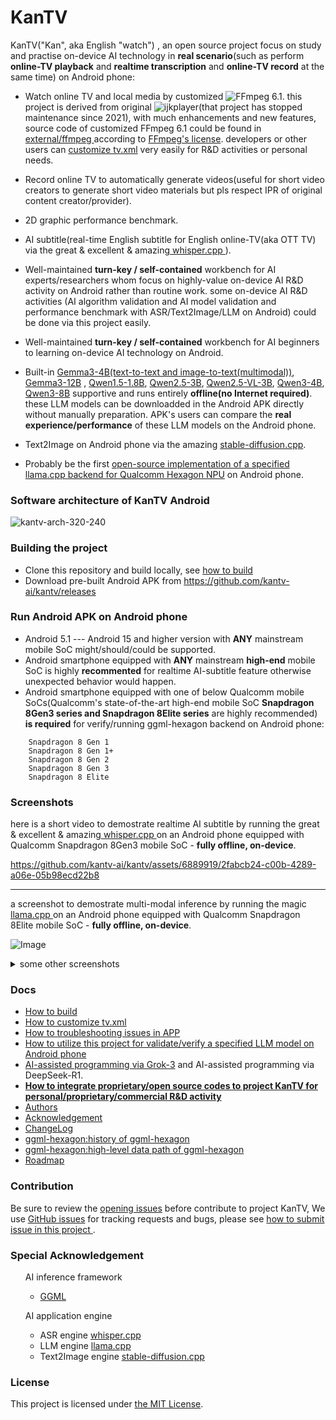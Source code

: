 # KanTV

KanTV("Kan", aka English "watch") , an open source project focus on study and practise on-device AI technology in <b>real scenario</b>(such as perform <b>online-TV playback</b> and <b>realtime transcription</b> and <b>online-TV record</b> at the same time) on Android phone:


- Watch online TV and local media by customized ![FFmpeg 6.1](https://github.com/kantv-ai/FFmpeg). this project is derived from original ![ijkplayer](https://github.com/kantv-ai/kantv/tree/kantv-initial)(that project has stopped maintenance since 2021), with much enhancements and new features, source code of customized FFmpeg 6.1 could be found in <a href="https://github.com/kantv-ai/kantv/tree/master/external/ffmpeg-6.1"> external/ffmpeg </a>according to <a href="https://ffmpeg.org/legal.html">FFmpeg's license</a>. developers or other users can [customize tv.xml](./docs/how-to-customize-tv-xml.md) very easily for R&D activities or personal needs.

- Record online TV to automatically generate videos(useful for short video creators to generate short video materials but pls respect IPR of original content creator/provider).
- 2D graphic performance benchmark.

- AI subtitle(real-time English subtitle for English online-TV(aka OTT TV) via the great & excellent & amazing<a href="https://github.com/ggerganov/whisper.cpp"> whisper.cpp </a>).

- Well-maintained <b>turn-key / self-contained</b> workbench for AI experts/researchers whom focus on highly-value on-device AI R&D activity on Android rather than routine work. some on-device AI R&D activities (AI algorithm validation and AI model validation and performance benchmark with ASR/Text2Image/LLM on Android) could be done via this project easily.

- Well-maintained <b>turn-key / self-contained</b> workbench for AI beginners to learning on-device AI technology on Android.

- Built-in [Gemma3-4B(text-to-text and image-to-text(multimodal))](https://huggingface.co/ggml-org/gemma-3-4b-it-GGUF/tree/main), [Gemma3-12B](https://huggingface.co/ggml-org/gemma-3-12b-it-GGUF/) , [Qwen1.5-1.8B](https://huggingface.co/Qwen/Qwen1.5-1.8B-Chat-GGUF), [Qwen2.5-3B](https://huggingface.co/Qwen/Qwen2.5-3B-Instruct-GGUF), [Qwen2.5-VL-3B](https://huggingface.co/ggml-org/Qwen2.5-VL-3B-Instruct-GGUF), [Qwen3-4B](https://huggingface.co/Qwen/Qwen3-4B/tree/main), [Qwen3-8B](https://huggingface.co/Qwen/Qwen3-8B) supportive and runs entirely <b>offline(no Internet required)</b>. these LLM models can be downloadded in the Android APK directly without manually preparation. APK's users can compare the <b>real experience/performance</b> of these LLM models on the Android phone.

- Text2Image on Android phone via the amazing [stable-diffusion.cpp](https://github.com/leejet/stable-diffusion.cpp).

- Probably be the first [open-source implementation of a specified llama.cpp backend for Qualcomm Hexagon NPU](https://github.com/kantv-ai/kantv/blob/master/core/ggml/llamacpp/ggml/src/ggml-hexagon/ggml-hexagon.cpp) on Android phone.

### Software architecture of KanTV Android

![kantv-arch-320-240](https://github.com/user-attachments/assets/48e18ace-b667-45f9-8e0f-9faf1427e6bf)

### Building the project

- Clone this repository and build locally, see [how to build](./docs/how-to-build.md)
- Download pre-built Android APK from https://github.com/kantv-ai/kantv/releases

### Run Android APK on Android phone
- Android 5.1 --- Android 15 and higher version with <b>ANY</b> mainstream mobile SoC might/should/could be supported.
- Android smartphone equipped with <b>ANY</b> mainstream <b>high-end</b> mobile SoC is highly <b>recommented</b> for realtime AI-subtitle feature otherwise unexpected behavior would happen.
- Android smartphone equipped with one of below Qualcomm mobile SoCs(Qualcomm's state-of-the-art high-end mobile SoC <b>Snapdragon 8Gen3 series and Snapdragon 8Elite series</b> are highly recommended) <b>is required</b> for verify/running ggml-hexagon backend on Android phone:
```
    Snapdragon 8 Gen 1
    Snapdragon 8 Gen 1+
    Snapdragon 8 Gen 2
    Snapdragon 8 Gen 3
    Snapdragon 8 Elite
```


### Screenshots

here is a short video to demostrate realtime AI subtitle by running the great & excellent & amazing<a href="https://github.com/ggerganov/whisper.cpp"> whisper.cpp </a> on an Android phone equipped with Qualcomm Snapdragon 8Gen3 mobile SoC - <b>fully offline, on-device</b>.

https://github.com/kantv-ai/kantv/assets/6889919/2fabcb24-c00b-4289-a06e-05b98ecd22b8

----

a screenshot to demostrate multi-modal inference by running the magic <a href="https://github.com/ggerganov/llama.cpp"> llama.cpp </a> on an Android phone equipped with Qualcomm Snapdragon 8Elite mobile SoC  - <b>fully offline, on-device</b>.

![Image](https://github.com/user-attachments/assets/c406951a-383a-4943-a58d-cda401148f9e)




<details>
  <summary>some other screenshots</summary>
  <ol>

![Image](https://github.com/user-attachments/assets/d9c9bc39-d0d8-4d50-b74d-59152de28d6d)

![Image](https://github.com/user-attachments/assets/025a8ff0-7584-4df2-97a5-f4e655a52e0f)


----

a screenshot to demostrate ASR inference by running the excellent <a href="https://github.com/ggerganov/whisper.cpp"> whisper.cpp </a> on an Android phone equipped with Qualcomm Snapdragon 8Gen3 mobile SoC - <b>fully offline, on-device</b>.

![Image](https://github.com/user-attachments/assets/46856bf2-cc4b-4b0a-9209-d07825fba2e7)


----
a screenshot to demostrate Text-2-Image inference by running the amazaing <a href="https://github.com/leejet/stable-diffusion.cpp"> stable-diffusion.cpp </a> on an Android phone equipped with Qualcomm Snapdragon 8Elite mobile SoC - <b>fully offline, on-divice</b>.

![713992135](https://github.com/user-attachments/assets/fd6de03a-1f26-45b9-8336-078f928a98b6)

----
a screenshot to demostrate download LLM model in APK.

![1213951738](https://github.com/user-attachments/assets/5a0a965e-1752-475e-a2c1-63e6f60a9009)
![1242080159](https://github.com/user-attachments/assets/32586234-4b2c-4d43-b0ab-498c56de44b3)

  </ol>
</details>




### Docs
- [How to build](./docs/how-to-build.md)
- [How to customize tv.xml](./docs/how-to-customize-tv-xml.md)
- [How to troubleshooting issues in APP](./docs/FAQ.md)
- [How to utilize this project for validate/verify a specified LLM model on Android phone](./docs/how-to-use-this-project-for-ai-expert.md)
- [AI-assisted programming via Grok-3](https://github.com/kantv-ai/kantv/blob/4233a85f5e6bf488a5ccf897199ebe4b474e7ae7/core/ggml/llamacpp/ggml/src/ggml-hexagon/ggml-hexagon.cpp#L4164-L4361) and AI-assisted programming via DeepSeek-R1.
- <b>[How to integrate proprietary/open source codes to project KanTV for personal/proprietary/commercial R&D activity](./docs/how-to-customize.md)</b>
- [Authors](./AUTHORS)
- [Acknowledgement](./docs/acknowledgement.md)
- [ChangeLog](./release/README.md)
- [ggml-hexagon:history of ggml-hexagon](https://github.com/zhouwg/ggml-hexagon/discussions/18)
- [ggml-hexagon:high-level data path of ggml-hexagon](https://github.com/zhouwg/ggml-hexagon/discussions/33)
- [Roadmap](https://github.com/kantv-ai/kantv/discussions/262)

### Contribution

Be sure to review the [opening issues](https://github.com/kantv-ai/kantv/issues?q=is%3Aopen+is%3Aissue) before contribute to project KanTV, We use [GitHub issues](https://github.com/kantv-ai/kantv/issues) for tracking requests and bugs, please see [how to submit issue in this project ](https://github.com/kantv-ai/kantv/issues/1).

<!--
## Contributors

[![Contributors](http://contrib.nn.ci/api?repo=kantv-ai/kantv)](https://github.com/kantv-ai/kantv/graphs/contributors)
-->


### Special Acknowledgement

 <ul>AI inference framework

   <ul>
  <li>
   <a href="https://github.com/ggml-org/ggml">GGML</a>
   </li>


  </ul>

  </ul>

 <ul>AI application engine

  <ul>
  <li>
   ASR engine <a href="https://github.com/ggml-org/whisper.cpp">whisper.cpp</a>
  </li>

   <li>
  LLM engine <a href="https://github.com/ggml-org/llama.cpp">llama.cpp</a>
  </li>

  <li>
   Text2Image engine <a href="https://github.com/leejet/stable-diffusion.cpp">stable-diffusion.cpp</a>
  </li>

  </ul>

  </ul>



### License

This project is licensed under [the MIT License](./LICENSE).

<!--
## Citation

```
@software{KanTV authors,
  author = {KanTV authors},
  title = {Project KanTV},
  year = {2024-2025},
  publisher = {GitHub},
  journal = {GitHub repository},
  url = { https://github.com/kantv-ai/kantv/tree/master },
}

@software{ggml-hexagon,
  author = {zhouwg},
  title = {ggml-hexagon: a specified llama.cpp backend for Qualcomm Hexagon NPU},
  year = {2024-2025},
  publisher = {GitHub},
  journal = {GitHub repository},
  url = { https://github.com/kantv-ai/kantv/blob/master/core/ggml/llamacpp/ggml/src/ggml-hexagon/ggml-hexagon.cpp },
}

```
-->
